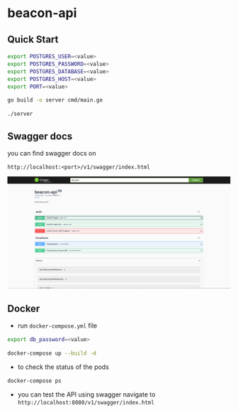 # beacon-api


## Quick Start 

```bash
export POSTGRES_USER=<value>
export POSTGRES_PASSWORD=<value>
export POSTGRES_DATABASE=<value>
export POSTGRES_HOST=<value>
export PORT=<value>
```

```bash
go build -o server cmd/main.go
```

```bash
./server
```

## Swagger docs

you can find swagger docs on

```
http://localhost:<port>/v1/swagger/index.html
```

![swagger_docs](./swagger_docs.png)


## Docker

- run `docker-compose.yml` file

```bash
export db_password=<value>
```

```bash
docker-compose up --build -d
```

- to check the status of the pods

```bash
docker-compose ps
```

- you can test the API using swagger navigate to `http://localhost:8080/v1/swagger/index.html`
